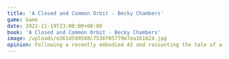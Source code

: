```yaml
---
title: 'A Closed and Common Orbit - Becky Chambers'
game: Game
date: 2022-11-19T23:00:00+00:00
book: 'A Closed and Common Orbit - Becky Chambers'
image: /uploads/e261d599508c7536f05779e7ea161824.jpg
opinion: Following a recently embodied AI and recounting the tale of a little orphan girl who escapes confinement. Decent page turner but light on suspense, mystery or action to really make it engaging. 3/5
---
```


